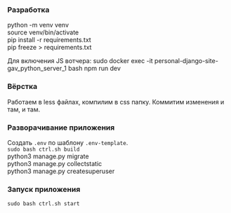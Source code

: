### Разработка

python -m venv venv  
source venv/bin/activate  
pip install -r requirements.txt  
pip freeze > requirements.txt

Для включения JS вотчера:
sudo docker exec -it personal-django-site-gav_python_server_1 bash
npm run dev

### Вёрстка
Работаем в less файлах, компилим в css папку.
Коммитим изменения и там, и там.


### Разворачивание приложения
Создать `.env` по шаблону `.env-template`.    
`sudo bash ctrl.sh build`   
python3 manage.py migrate  
python3 manage.py collectstatic  
python3 manage.py createsuperuser  
  

### Запуск приложения
`sudo bash ctrl.sh start`  


